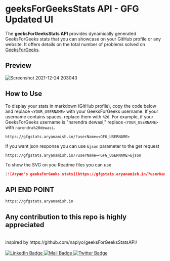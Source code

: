 # geeksForGeeksStats API - GFG Updated UI

The **geeksForGeeksStats API** provides dynamically generated GeeksForGeeks stats that you can showcase on your GitHub profile or any website. It offers details on the total number of problems solved on [GeeksForGeeks](https://practice.geeksforgeeks.org/).

## Preview

![Screenshot 2021-12-24 203043](https://user-images.githubusercontent.com/88178000/147360853-1c573480-399f-4e68-9112-b07e13852100.jpg)

## How to Use

To display your stats in markdown (GitHub profile), copy the code below and replace `<YOUR_USERNAME>` with your GeeksForGeeks username. If your username contains spaces, replace them with `%20`. For example, if your GeeksForGeeks username is "narendra dewasi," replace `<YOUR_USERNAME>` with `narendra%20dewasi`.

```
https://gfgstats.aryanamish.in/?userName=<GFG_USERNAME>
```

If you want json response you can use `&json` parameter to the get request

```
https://gfgstats.aryanamish.in/?userName=<GFG_USERNAME>&json
```

To show the SVG on you Readme files you can use

```markdown
[![Aryan's geeksForGeeks stats](https://gfgstats.aryanamish.in/?userName=<GFG_USERNAME>)](https://github.com/Aryanamish/geeksForGeeksStatsAPI)
```

## API END POINT

`https://gfgstats.aryanamish.in`

## Any contribution to this repo is highly appreciated

<br>
inspired by https://github.com/napiyo/geeksForGeeksStatsAPI/

<br>
<br>
<div id="badges">
  <a href="https://www.linkedin.com/in/aryan-amish/">
    <img src="https://img.shields.io/badge/LinkedIn-blue?style=for-the-badge&logo=linkedin&logoColor=white" alt="LinkedIn Badge"/>
  </a>
  <!-- <a href="https://discordapp.com/users/1080203547276230719">
    <img src="https://img.shields.io/badge/Discord-7289DA?style=for-the-badge&logo=discord&logoColor=white" alt="Discord Badge"/>
  </a> -->
  <a target="_blank" href="mailto:aryanamish385@gmail.com">
    <img src = "https://img.shields.io/badge/Gmail-D14836?style=for-the-badge&logo=gmail&logoColor=white" alt="Mail Badge">
  </a>
  <a target="_blank" href="https://twitter.com/aryanamish1">
    <img src = "https://img.shields.io/badge/Twitter-blue?style=for-the-badge&logo=twitter&logoColor=white" alt="Twitter Badge">
  </a>
</div>
